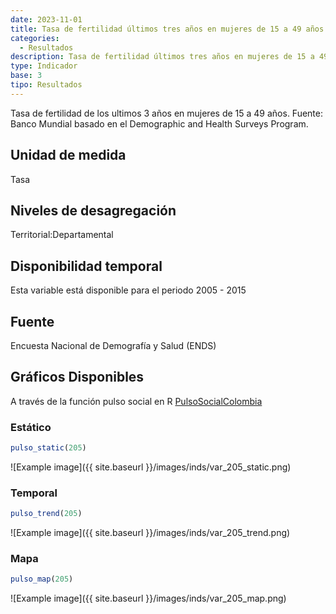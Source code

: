 ```yaml
---
date: 2023-11-01
title: Tasa de fertilidad últimos tres años en mujeres de 15 a 49 años (dpto)
categories:
  - Resultados
description: Tasa de fertilidad últimos tres años en mujeres de 15 a 49 años
type: Indicador
base: 3
tipo: Resultados
--- 
```


Tasa de fertilidad de los ultimos 3 años en mujeres de 15 a 49 años.
Fuente: Banco Mundial basado en el Demographic and Health Surveys Program.

## Unidad de medida
Tasa

## Niveles de desagregación
Territorial:Departamental

## Disponibilidad temporal
Esta variable está disponible para el periodo 2005 - 2015

## Fuente
Encuesta Nacional de Demografía y Salud (ENDS)

## Gráficos Disponibles

A través de la función pulso social en R [PulsoSocialColombia](https://github.com/pulsosocialcolombia/PulsoSocialColombia)

### Estático

``` R
pulso_static(205)
```

![Example image]({{ site.baseurl }}/images/inds/var_205_static.png)

### Temporal

``` R
pulso_trend(205)
```

![Example image]({{ site.baseurl }}/images/inds/var_205_trend.png)

### Mapa

``` R
pulso_map(205)
```

![Example image]({{ site.baseurl }}/images/inds/var_205_map.png)